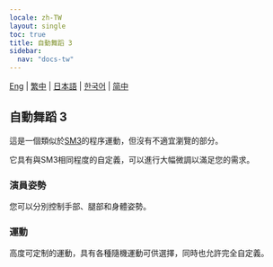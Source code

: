 ```yaml
---
locale: zh-TW
layout: single
toc: true
title: 自動舞蹈 3
sidebar:
  nav: "docs-tw"
---
```

[Eng](/dancexr/features/autodance3) | [繁中](/tw/dancexr/features/autodance3) | [日本語](/jp/dancexr/features/autodance3) | [한국어](/kr/dancexr/features/autodance3) | [简中](/zh/dancexr/features/autodance3)

## 自動舞蹈 3
這是一個類似於[SM3](sm3_motion.md)的程序運動，但沒有不適宜瀏覽的部分。

它具有與SM3相同程度的自定義，可以進行大幅微調以滿足您的需求。

### 演員姿勢
您可以分別控制手部、腿部和身體姿勢。

### 運動
高度可定制的運動，具有各種隨機運動可供選擇，同時也允許完全自定義。